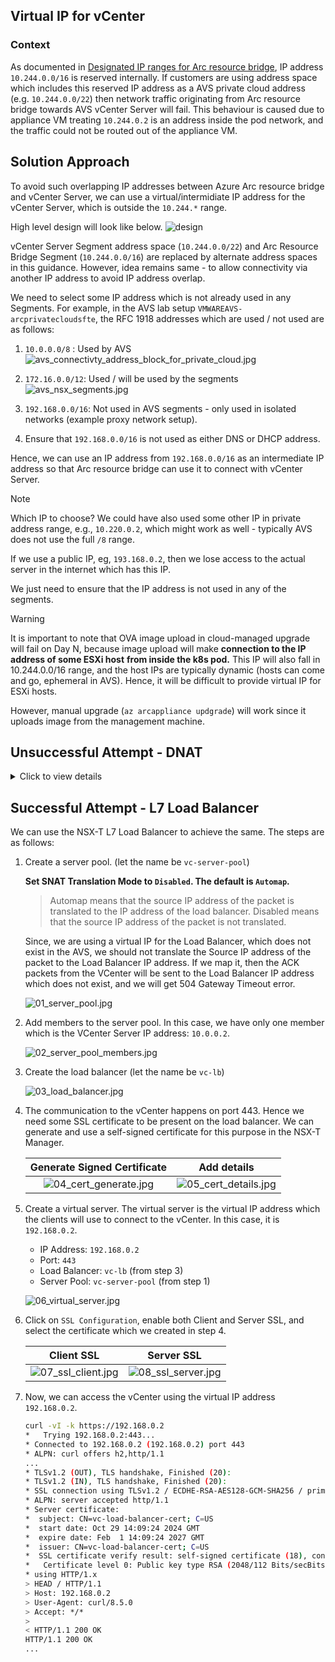 ## Virtual IP for vCenter

### Context

As documented in [Designated IP ranges for Arc resource bridge](https://learn.microsoft.com/azure/azure-arc/resource-bridge/network-requirements#designated-ip-ranges-for-arc-resource-bridge), IP address `10.244.0.0/16` is reserved internally. If customers are using address space which includes this reserved IP address as a AVS private cloud address (e.g. `10.244.0.0/22`) then network traffic originating from Arc resource bridge towards AVS vCenter Server will fail. This behaviour is caused due to appliance VM treating `10.244.0.2` is an address inside the pod network, and the traffic could not be routed out of the appliance VM.

## Solution Approach

To avoid such overlapping IP addresses between Azure Arc resource bridge and vCenter Server, we can use a virtual/intermidiate IP address for the vCenter Server, which is outside the `10.244.*` range.

High level design will look like below.
![design](assets/arc-rb.png)

vCenter Server Segment address space (`10.244.0.0/22`) and Arc Resource Bridge Segment (`10.244.0.0/16`) are replaced by alternate address spaces in this guidance. However, idea remains same - to allow connectivity via another IP address to avoid IP address overlap.

We need to select some IP address which is not already used in any Segments. For example, in the AVS lab setup `VMWAREAVS-arcprivatecloudsfte`, the RFC 1918 addresses which are used / not used are as follows:

1. `10.0.0.0/8` : Used by AVS
   ![avs_connectivty_address_block_for_private_cloud.jpg](./assets/avs_10_0_0_0.jpg)

2. `172.16.0.0/12`: Used / will be used by the segments
    ![avs_nsx_segments.jpg](./assets/nsx_172_16_0_0.jpg)

3. `192.168.0.0/16`: Not used in AVS segments - only used in isolated networks (example proxy network setup).

4. Ensure that `192.168.0.0/16` is not used as either DNS or DHCP address.

Hence, we can use an IP address from `192.168.0.0/16` as an intermediate IP address so that Arc resource bridge can use it to connect with vCenter Server.

> [!NOTE]
> Which IP to choose?
> We could have also used some other IP in private address range, e.g., `10.220.0.2`, which might work as well - typically AVS does not use the full `/8` range.
>
> If we use a public IP, eg, `193.168.0.2`, then we lose access to the actual server in the internet which has this IP.
>
> We just need to ensure that the IP address is not used in any of the segments.

> [!WARNING]
> It is important to note that OVA image upload in cloud-managed upgrade will fail
> on Day N, because image upload will make **connection to the IP address of some ESXi host**
> **from inside the k8s pod.** This IP will also fall in 10.244.0.0/16 range, and the host IPs
> are typically dynamic (hosts can come and go, ephemeral in AVS). Hence, it will be difficult to provide virtual IP for ESXi hosts.
>
> However, manual upgrade (`az arcappliance updgrade`) will work 
> since it uploads image from the management machine.

## Unsuccessful Attempt - DNAT

<details>

<summary>Click to view details</summary>

We tried adding a DNAT rule in the NSX-T NAT so that packets destined to `192.168.0.2` are DNATed to `10.0.0.2`. However, the following happens:
1. After leaving the source machine, destination `192.168.0.2` is translated to `10.0.0.2`.
2. VCenter receives the packet and does `ACK`.
3. The `ACK` packet is sent back to the source machine. However, `10.0.0.2` is not translated back to `192.168.0.2` before reaching the source machine. Hence, the source machine drops the packet (TCP RST).

We don't know the actual reason for this yet.

![avs_nsx_failed_nat.jpg](./assets/failed_nat.jpg)

</details>

## Successful Attempt - L7 Load Balancer

We can use the NSX-T L7 Load Balancer to achieve the same. The steps are as follows:

1. Create a server pool. (let the name be `vc-server-pool`)

    **Set SNAT Translation Mode to `Disabled`. The default is `Automap`.**

    > Automap means that the source IP address of the packet is translated to the IP address of the load balancer.
    > Disabled means that the source IP address of the packet is not translated.

    Since, we are using a virtual IP for the Load Balancer, which does not exist in the AVS, we should not translate the Source IP address of the packet to the Load Balancer IP address. If we map it, then the ACK packets from the VCenter will be sent to the Load Balancer IP address which does not exist, and we will get 504 Gateway Timeout error.

    ![01_server_pool.jpg](./assets/01_server_pool.jpg)

2. Add members to the server pool. In this case, we have only one member which is the VCenter Server IP address: `10.0.0.2`.

    ![02_server_pool_members.jpg](./assets/02_server_pool_members.jpg)

3. Create the load balancer (let the name be `vc-lb`)

    ![03_load_balancer.jpg](./assets/03_load_balancer.jpg)

4. The communication to the vCenter happens on port 443. Hence we need some SSL certificate to be present on the load balancer. We can generate and use a self-signed certificate for this purpose in the NSX-T Manager.

    Generate Signed Certificate                                         |  Add details
    :------------------------------------------------------:|:-------------------------:
    ![04_cert_generate.jpg](./assets/04_cert_generate.jpg)  |  ![05_cert_details.jpg](./assets/05_cert_details.jpg)

5. Create a virtual server. The virtual server is the virtual IP address which the clients will use to connect to the vCenter. In this case, it is `192.168.0.2`.
    - IP Address: `192.168.0.2`
    - Port: `443`
    - Load Balancer: `vc-lb` (from step 3)
    - Server Pool: `vc-server-pool` (from step 1)

    ![06_virtual_server.jpg](./assets/06_virtual_server.jpg)

6. Click on `SSL Configuration`, enable both Client and Server SSL, and select the certificate which we created in step 4.

    Client SSL                                        |  Server SSL
    :------------------------------------------------:|:-------------------------:
    ![07_ssl_client.jpg](./assets/07_ssl_client.jpg)  |  ![08_ssl_server.jpg](./assets/08_ssl_server.jpg)

7. Now, we can access the vCenter using the virtual IP address `192.168.0.2`.

    ```sh
    curl -vI -k https://192.168.0.2
    *   Trying 192.168.0.2:443...
    * Connected to 192.168.0.2 (192.168.0.2) port 443
    * ALPN: curl offers h2,http/1.1
    ...
    * TLSv1.2 (OUT), TLS handshake, Finished (20):
    * TLSv1.2 (IN), TLS handshake, Finished (20):
    * SSL connection using TLSv1.2 / ECDHE-RSA-AES128-GCM-SHA256 / prime256v1 / rsaEncryption
    * ALPN: server accepted http/1.1
    * Server certificate:
    *  subject: CN=vc-load-balancer-cert; C=US
    *  start date: Oct 29 14:09:24 2024 GMT
    *  expire date: Feb  1 14:09:24 2027 GMT
    *  issuer: CN=vc-load-balancer-cert; C=US
    *  SSL certificate verify result: self-signed certificate (18), continuing anyway.
    *   Certificate level 0: Public key type RSA (2048/112 Bits/secBits), signed using sha256WithRSAEncryption
    * using HTTP/1.x
    > HEAD / HTTP/1.1
    > Host: 192.168.0.2
    > User-Agent: curl/8.5.0
    > Accept: */*
    >
    < HTTP/1.1 200 OK
    HTTP/1.1 200 OK
    ...
    ```